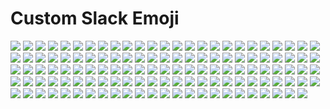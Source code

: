 # Custom Slack Emoji

<img src="img/aim.png"/> <img src="img/air-quotes-close.png"/> <img src="img/air-quotes-open.png"/> <img src="img/alexa.png"/> <img src="img/all-the-feels.gif"/> <img src="img/alot.png"/> <img src="img/apple-pie.png"/> <img src="img/bad-joke-eel.png"/> <img src="img/bam.png"/> <img src="img/bang.png"/> <img src="img/bazinga.png"/> <img src="img/boom.png"/> <img src="img/borg.png"/> <img src="img/bye_boo.gif"/> <img src="img/check-engine.png"/> <img src="img/christmas_parrot.gif"/> <img src="img/chrome.png"/> <img src="img/cigar.png"/> <img src="img/code.png"/> <img src="img/coffee_parrot.gif"/> <img src="img/conga-parrot.gif"/> <img src="img/cookie-monster.png"/> <img src="img/coolio.png"/> <img src="img/crickets.png"/> <img src="img/data.png"/> <img src="img/delorean.png"/> <img src="img/disappoint.png"/> <img src="img/doge2.png"/> <img src="img/doge3d.gif"/> <img src="img/edge.png"/> <img src="img/ektron.png"/> <img src="img/eye-of-sauron.png"/> <img src="img/eyeroll.png"/> <img src="img/fb-wow.gif"/> <img src="img/ferret.png"/> <img src="img/fidget_spinner.gif"/> <img src="img/fireball.gif"/> <img src="img/firefox.png"/> <img src="img/flux-capacitor.png"/> <img src="img/flywheel.png"/> <img src="img/friday.png"/> <img src="img/girded-loins.png"/> <img src="img/gitlab.png"/> <img src="img/glue.png"/> <img src="img/google-wave.png"/> <img src="img/great-scott.png"/> <img src="img/green-light.png"/> <img src="img/grumpycat.png"/> <img src="img/hair-on-fire.png"/> <img src="img/happy-kermit.png"/> <img src="img/homestar.png"/> <img src="img/hot-sauce.png"/> <img src="img/hug.gif"/> <img src="img/ian-malcom.png"/> <img src="img/ie-lol.png"/> <img src="img/in-n-out.png"/> <img src="img/insulin.png"/> <img src="img/iron-giant.png"/> <img src="img/its-a-trap.png"/> <img src="img/jack.png"/> <img src="img/jenkins.png"/> <img src="img/k-cup.png"/> <img src="img/k.png"/> <img src="img/ketchup.png"/> <img src="img/kitten.png"/> <img src="img/lego-batman.png"/> <img src="img/margarita.png"/> <img src="img/mario_luigi_dance.gif"/> <img src="img/marzipan.png"/> <img src="img/mic-drop.png"/> <img src="img/mickey.png"/> <img src="img/moonwalking_parrot.gif"/> <img src="img/mustard.png"/> <img src="img/nancy.png"/> <img src="img/neo.png"/> <img src="img/netscape.png"/> <img src="img/no-cigar.png"/> <img src="img/opera.png"/> <img src="img/party-beaver.png"/> <img src="img/pc.png"/> <img src="img/penalty-flag.png"/> <img src="img/philosoraptor.png"/> <img src="img/pickle-rick.png"/> <img src="img/pow.png"/> <img src="img/radioactive.jpg"/> <img src="img/red-light.png"/> <img src="img/rimshot.gif"/> <img src="img/rollerblades.png"/> <img src="img/sad-parrot.gif"/> <img src="img/sad-trombone.png"/> <img src="img/safari.png"/> <img src="img/sassy_parrot.gif"/> <img src="img/science-parrot.gif"/> <img src="img/series-of-tubes.png"/> <img src="img/shocked.gif"/> <img src="img/slowclap.gif"/> <img src="img/snugglesworth.png"/> <img src="img/sonic.png"/> <img src="img/spinner.gif"/> <img src="img/starman.png"/> <img src="img/strongbad.png"/> <img src="img/strongsad.png"/> <img src="img/supervillain.png"/> <img src="img/sweater.png"/> <img src="img/tardis.png"/> <img src="img/teamwork.png"/> <img src="img/the-cheat.png"/> <img src="img/the-queen.png"/> <img src="img/the-thing.png"/> <img src="img/this-is-fine.png"/> <img src="img/trogdor.png"/> <img src="img/whoa.png"/> <img src="img/witness-protection-parrot.gif"/> <img src="img/worst-ever.png"/> <img src="img/www.png"/> <img src="img/yahtzee.png"/> <img src="img/yellow-light.png"/> <img src="img/yo-yo.png"/> <img src="img/you-rock.png"/> <img src="img/zap-2.png"/> <img src="img/zen.png"/> <img src="img/zoidberg.jpg"/> <img src="img/zombie.gif"/> <img src="img/zuck.png"/> 